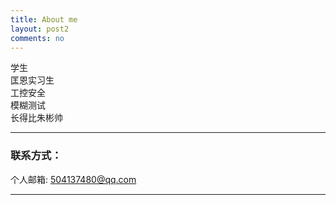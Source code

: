 ```yaml
---
title: About me
layout: post2
comments: no
---
```


学生      
匡恩实习生        
工控安全  	   
模糊测试       
长得比朱彬帅        

----

### 联系方式：        

个人邮箱: [504137480@qq.com](mailto:504137480@qq.com)     

----

